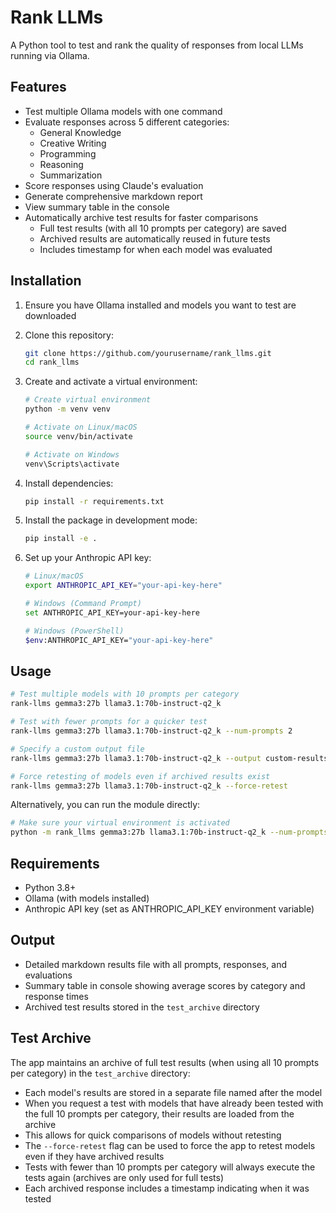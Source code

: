 # Rank LLMs

A Python tool to test and rank the quality of responses from local LLMs running via Ollama.

## Features

- Test multiple Ollama models with one command
- Evaluate responses across 5 different categories:
  - General Knowledge
  - Creative Writing  
  - Programming
  - Reasoning
  - Summarization
- Score responses using Claude's evaluation
- Generate comprehensive markdown report
- View summary table in the console
- Automatically archive test results for faster comparisons
  - Full test results (with all 10 prompts per category) are saved
  - Archived results are automatically reused in future tests
  - Includes timestamp for when each model was evaluated

## Installation

1. Ensure you have Ollama installed and models you want to test are downloaded
2. Clone this repository:
   ```bash
   git clone https://github.com/yourusername/rank_llms.git
   cd rank_llms
   ```

3. Create and activate a virtual environment:
   ```bash
   # Create virtual environment
   python -m venv venv
   
   # Activate on Linux/macOS
   source venv/bin/activate
   
   # Activate on Windows
   venv\Scripts\activate
   ```

4. Install dependencies:
   ```bash
   pip install -r requirements.txt
   ```

5. Install the package in development mode:
   ```bash
   pip install -e .
   ```

6. Set up your Anthropic API key:
   ```bash
   # Linux/macOS
   export ANTHROPIC_API_KEY="your-api-key-here"
   
   # Windows (Command Prompt)
   set ANTHROPIC_API_KEY=your-api-key-here
   
   # Windows (PowerShell)
   $env:ANTHROPIC_API_KEY="your-api-key-here"
   ```

## Usage

```bash
# Test multiple models with 10 prompts per category
rank-llms gemma3:27b llama3.1:70b-instruct-q2_k

# Test with fewer prompts for a quicker test
rank-llms gemma3:27b llama3.1:70b-instruct-q2_k --num-prompts 2

# Specify a custom output file
rank-llms gemma3:27b llama3.1:70b-instruct-q2_k --output custom-results.md

# Force retesting of models even if archived results exist
rank-llms gemma3:27b llama3.1:70b-instruct-q2_k --force-retest
```

Alternatively, you can run the module directly:
```bash
# Make sure your virtual environment is activated
python -m rank_llms gemma3:27b llama3.1:70b-instruct-q2_k --num-prompts 3
```

## Requirements

- Python 3.8+
- Ollama (with models installed)
- Anthropic API key (set as ANTHROPIC_API_KEY environment variable)

## Output

- Detailed markdown results file with all prompts, responses, and evaluations
- Summary table in console showing average scores by category and response times
- Archived test results stored in the `test_archive` directory

## Test Archive

The app maintains an archive of full test results (when using all 10 prompts per category) in the `test_archive` directory:

- Each model's results are stored in a separate file named after the model
- When you request a test with models that have already been tested with the full 10 prompts per category, their results are loaded from the archive
- This allows for quick comparisons of models without retesting
- The `--force-retest` flag can be used to force the app to retest models even if they have archived results
- Tests with fewer than 10 prompts per category will always execute the tests again (archives are only used for full tests)
- Each archived response includes a timestamp indicating when it was tested